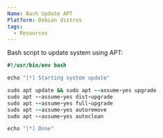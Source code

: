 ```yaml
---
Name: Bash Update APT
Platform: Debian distros
tags:
  - Resources
---
```


Bash script to update system using APT:

```ruby
#!/usr/bin/env bash

echo "[*] Starting system update"

sudo apt update && sudo apt --assume-yes upgrade
sudo apt --assume-yes dist-upgrade
sudo apt --assume-yes full-upgrade
sudo apt --assume-yes autoremove
sudo apt --assume-yes autoclean

echo "[*] Done"
```
